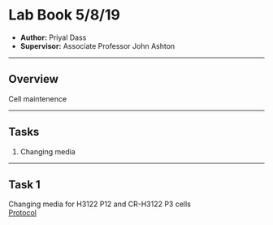 # Lab Book 5/8/19
- **Author:** Priyal Dass
- **Supervisor:** Associate Professor John Ashton
------------------------------------------------------------------
## Overview

Cell maintenence

------------------------------------------------------------------
## Tasks

1. Changing media
------------------------------------------------------------------
## Task 1

Changing media for H3122 P12 and CR-H3122 P3 cells <br>
[Protocol](../Protocols/Media_change.md)
